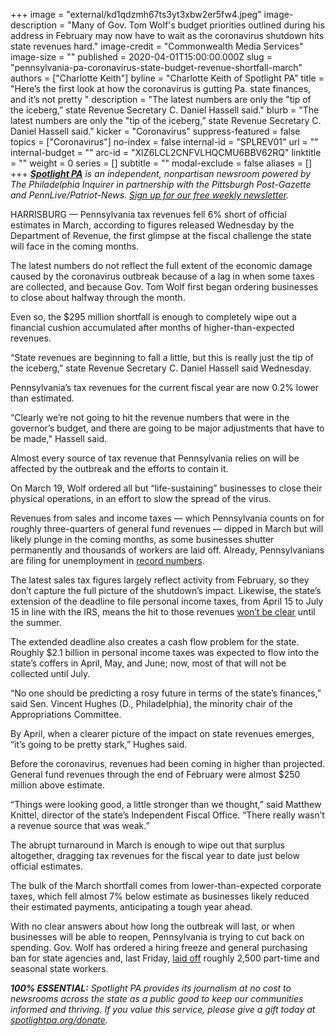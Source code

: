 +++
image = "external/kd1qdzmh67ts3yt3xbw2er5fw4.jpeg"
image-description = "Many of Gov. Tom Wolf's budget priorities outlined during his address in February may now have to wait as the coronavirus shutdown hits state revenues hard."
image-credit = "Commonwealth Media Services"
image-size = ""
published = 2020-04-01T15:00:00.000Z
slug = "pennsylvania-pa-coronavirus-state-budget-revenue-shortfall-march"
authors = ["Charlotte Keith"]
byline = "Charlotte Keith of Spotlight PA"
title = "Here’s the first look at how the coronavirus is gutting Pa. state finances, and it’s not pretty "
description = "The latest numbers are only the \"tip of the iceberg,” state Revenue Secretary C. Daniel Hassell said."
blurb = "The latest numbers are only the \"tip of the iceberg,” state Revenue Secretary C. Daniel Hassell said."
kicker = "Coronavirus"
suppress-featured = false
topics = ["Coronavirus"]
no-index = false
internal-id = "SPLREV01"
url = ""
internal-budget = ""
arc-id = "XIZ6LCL2CNFVLHQCMU6BBV62RQ"
linktitle = ""
weight = 0
series = []
subtitle = ""
modal-exclude = false
aliases = []
+++
<a href="https://www.spotlightpa.org/"><i><b>Spotlight PA</b></i></a><i> is an independent, nonpartisan newsroom powered by The Philadelphia Inquirer in partnership with the Pittsburgh Post-Gazette and PennLive/Patriot-News. </i><a href="https://www.spotlightpa.org/newsletters"><i>Sign up for our free weekly newsletter</i></a><i>.</i>

HARRISBURG — Pennsylvania tax revenues fell 6% short of official estimates in March, according to figures released Wednesday by the Department of Revenue, the first glimpse at the fiscal challenge the state will face in the coming months.

The latest numbers do not reflect the full extent of the economic damage caused by the coronavirus outbreak because of a lag in when some taxes are collected, and because Gov. Tom Wolf first began ordering businesses to close about halfway through the month.

Even so, the $295 million shortfall is enough to completely wipe out a financial cushion accumulated after months of higher-than-expected revenues.

“State revenues are beginning to fall a little, but this is really just the tip of the iceberg,” state Revenue Secretary C. Daniel Hassell said Wednesday.

Pennsylvania’s tax revenues for the current fiscal year are now 0.2% lower than estimated.

<script src="https://www.spotlightpa.org/embed.js" async></script><div data-spl-embed-version="1" data-spl-src="https://www.spotlightpa.org/embeds/donate/"></div>

“Clearly we’re not going to hit the revenue numbers that were in the governor’s budget, and there are going to be major adjustments that have to be made," Hassell said.

Almost every source of tax revenue that Pennsylvania relies on will be affected by the outbreak and the efforts to contain it.

On March 19, Wolf ordered all but “life-sustaining” businesses to close their physical operations, in an effort to slow the spread of the virus.

Revenues from sales and income taxes — which Pennsylvania counts on for roughly three-quarters of general fund revenues — dipped in March but will likely plunge in the coming months, as some businesses shutter permanently and thousands of workers are laid off. Already, Pennsylvanians are filing for unemployment in <a href="https://www.spotlightpa.org/news/2020/03/pennsylvania-coronavirus-unemployment-system-issues-calls-online/" target=_blank>record numbers</a>.

The latest sales tax figures largely reflect activity from February, so they don’t capture the full picture of the shutdown’s impact. Likewise, the state’s extension of the deadline to file personal income taxes, from April 15 to July 15 in line with the IRS, means the hit to those revenues <a href="https://www.spotlightpa.org/news/2020/03/pennsylvania-coronavirus-tax-deadline-cash-flow-state-budget/" target=_blank>won’t be clear</a> until the summer.

The extended deadline also creates a cash flow problem for the state. Roughly $2.1 billion in personal income taxes was expected to flow into the state’s coffers in April, May, and June; now, most of that will not be collected until July.

“No one should be predicting a rosy future in terms of the state’s finances,” said Sen. Vincent Hughes (D., Philadelphia), the minority chair of the Appropriations Committee.

<script src="https://www.spotlightpa.org/embed.js" async></script><div data-spl-embed-version="1" data-spl-src="https://www.spotlightpa.org/embeds/newsletter/"></div>

By April, when a clearer picture of the impact on state revenues emerges, “it’s going to be pretty stark,” Hughes said.

Before the coronavirus, revenues had been coming in higher than projected. General fund revenues through the end of February were almost $250 million above estimate.

“Things were looking good, a little stronger than we thought,” said Matthew Knittel, director of the state’s Independent Fiscal Office. “There really wasn’t a revenue source that was weak.”

The abrupt turnaround in March is enough to wipe out that surplus altogether, dragging tax revenues for the fiscal year to date just below official estimates.

The bulk of the March shortfall comes from lower-than-expected corporate taxes, which fell almost 7% below estimate as businesses likely reduced their estimated payments, anticipating a tough year ahead.

With no clear answers about how long the outbreak will last, or when businesses will be able to reopen, Pennsylvania is trying to cut back on spending. Gov. Wolf has ordered a hiring freeze and general purchasing ban for state agencies and, last Friday, <a href="https://www.spotlightpa.org/news/2020/03/pennsylvania-coronavirus-state-government-layoffs-wolf-administration/" target=_blank>laid off</a> roughly 2,500 part-time and seasonal state workers.

<i><b>100% ESSENTIAL:</b></i><i> Spotlight PA provides its journalism at no cost to newsrooms across the state as a public good to keep our communities informed and thriving. If you value this service, please give a gift today at </i><a href="https://www.spotlightpa.org/donate"><i>spotlightpa.org/donate</i></a><i>.</i>

<script src="https://www.spotlightpa.org/embed.js" async></script><div data-spl-embed-version="1" data-spl-src="https://www.spotlightpa.org/embeds/tips/?tip_text=Do%20you%20have%20a%20tip%20about%20%3Cb%3Ehow%20Pa.'s%20government%20is%20responding%20to%20the%20coronavirus%3C%2Fb%3E%3F%20Tell%20us."></div>